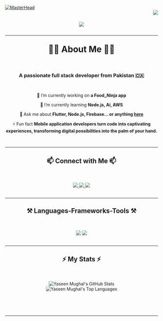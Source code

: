 [![MasterHead](https://raw.githubusercontent.com/shahzebnaqvi/shahzebnaqvi/master/coding.gif)](https://yaseenmughal46.io)
<br/>
<img align="right" src="https://visitor-badge.laobi.icu/badge?page_id=YaseenMughal.YaseenMughal" />
<h1 align="center">
    <img src="https://readme-typing-svg.herokuapp.com/?font=Righteous&size=35&center=true&vCenter=true&width=500&height=70&duration=4000&lines=Hi+There!+👋;+I'm+Yaseen+Mughal!;" />
<br/>

 <hr align="center">👨‍🎓 About Me 👨‍🎓</hr>
</h1>
<br/>
<h3 align="center">A passionate full stack developer from Pakistan 🇨🇦</h3>
<br/>
<div align="center">
 
 🔭 I’m currently working on **a Food_Ninja app**
 
 🌱 I’m currently learning **Node.js, Ai, AWS**

💬 Ask me about **Flutter, Node.js, Firebase... or anything [here](https://github.com/YaseenMughal/YaseenMughal/issues)**

⚡ Fun fact **Mobile application developers turn code into captivating experiences, transforming digital possibilities into the palm of your hand.**

 </div>
 <br/>
 <hr/>
 
 <h2 align="center">📫 Connect with Me 📫</h2>
 <br/>
 <br/>
<div align="center"> 
  <a href="mailto:dev.yaseenismail@gmail.com">
    <img src="https://img.shields.io/badge/Gmail-333333?style=for-the-badge&logo=gmail&logoColor=red" />
  </a>
  <a href="https://www.linkedin.com/in/muhammad-yaseen-ismail-676204264/" target="_blank">
    <img src="https://img.shields.io/badge/LinkedIn-0077B5?style=for-the-badge&logo=linkedin&logoColor=white" target="_blank" />
  </a>
  <a href="https://salesp07.github.io" target="_blank">
     <img src="https://img.shields.io/badge/Portfolio-FF5722?style=for-the-badge&logo=todoist&logoColor=white" target="_blank" /> <!-- sqlite, safari, google-chrome are other good icon options -->
  </a>
</div>
<br/>
 <hr/>

<h2 align="center">⚒️ Languages-Frameworks-Tools ⚒️</h2>
<br/>
<br/>
<div align="center">
    <img src="https://skillicons.dev/icons?i=react,bootstrap,mui,html,css,vscode,github,figma,tailwind,git,r" />
    <img src="https://skillicons.dev/icons?i=nodejs,python,javascript,typescript,express,firebase,mongodb,c,java,nextjs,mysql,flask" /><br>
</div>
<br/>
<hr/>

<div align="center">
  <h2>⚡ My Stats ⚡</h2>
  <br>
    <br/>
  <!-- GitHub Readme Stats for overall contributions -->
  <img src="https://github-readme-stats.vercel.app/api?username=YaseenMughal&count_private=true&show_icons=true&theme=dark" alt="Yaseen Mughal's GitHub Stats" />

  <br/>
  
  <!-- GitHub Readme Stats for languages -->
  <img src="https://github-readme-stats.vercel.app/api/top-langs/?username=YaseenMughal&langs_count=10&layout=compact&theme=dark" alt="Yaseen Mughal's Top Languages" />

  <br/><br/><br/>
</div>
<hr/>
